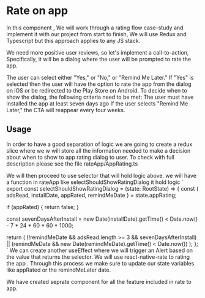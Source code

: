# Rate on app   
In this component , We will work through a rating flow case-study and implement it with our project from start to finish, We will use Redux and Typescript but this approach applies to any JS stack.

We need more positive user reviews, so let's implement a call-to-action, Specifically, it will be a dialog where the user will be prompted to rate the app.

The user can select either "Yes," or "No," or "Remind Me Later." If "Yes" is selected then the user will have the option to rate the app from the dialog on iOS or be redirected to the Play Store on Android.
To decide when to show the dialog, the following criteria need to be met:
The user must have installed the app at least seven days ago
If the user selects "Remind Me Later," the CTA will reappear every four weeks.

## Usage
In order to have a good separation of logic we are going to create a redux slice where we w will store all the information needed to make a decision about when to show to app rating dialog to user.
To check with full description please see the file rateApp/AppRating.ts

We will then proceed to use selector that will hold logic above.
we will have a function in rateApp like selectShouldShowRatingDialog it hold logic
`
export const selectShouldShowRatingDialog = (state: RootState) => {
  const { adsRead, installDate, appRated, remindMeDate } = state.appRating;
    
  if (appRated) {
    return false;
  }

  const sevenDaysAfterInstall =
    new Date(installDate).getTime() < Date.now() - 7 * 24 * 60 * 60 * 1000;

  return (
    (!remindMeDate && adsRead.length >= 3 && sevenDaysAfterInstall) ||
    (remindMeDate && new Date(remindMeDate).getTime() < Date.now())
  );
};
`
We can create another useEffect where we will trigger an Alert based on the value that returns the selector.
We will use react-native-rate to rating the app .
Through this process we make sure to update our state variables like appRated or the remindMeLater date.  

We have created seprate component for all the feature included in rate to app.





